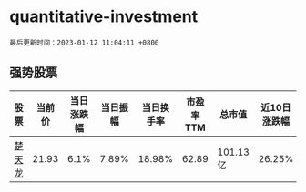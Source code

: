# quantitative-investment

`最后更新时间：2023-01-12 11:04:11 +0800`

## 强势股票

|股票|当前价|当日涨跌幅|当日振幅|当日换手率|市盈率TTM|总市值|近10日涨跌幅|
|----|----|----|----|----|----|----|----|
|[楚天龙](https://xueqiu.com/S/SZ003040)|21.93|6.1%|7.89%|18.98%|62.89|101.13亿|26.25%|
